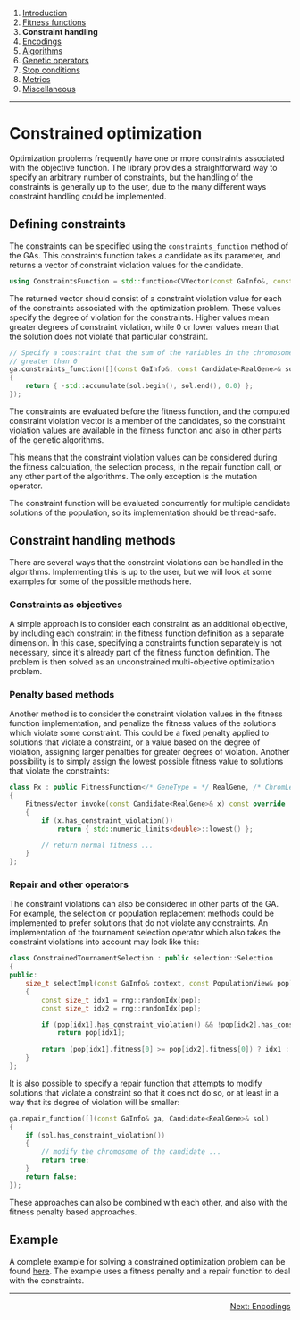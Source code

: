 
1. [Introduction](introduction.md)  
2. [Fitness functions](fitness-functions.md)  
3. **Constraint handling**  
4. [Encodings](encodings.md)  
5. [Algorithms](algorithms.md)  
6. [Genetic operators](genetic-operators.md)  
7. [Stop conditions](stop-conditions.md)  
8. [Metrics](metrics.md)  
9. [Miscellaneous](miscellaneous.md)

------------------------------------------------------------------------------------------------

# Constrained optimization

Optimization problems frequently have one or more constraints associated
with the objective function. The library provides a straightforward way
to specify an arbitrary number of constraints, but the handling of the
constraints is generally up to the user, due to the many different ways
constraint handling could be implemented.


## Defining constraints

The constraints can be specified using the `constraints_function` method
of the GAs. This constraints function takes a candidate as its parameter,
and returns a vector of constraint violation values for the candidate.

```cpp
using ConstraintsFunction = std::function<CVVector(const GaInfo&, const Candidate<T>&)>;
```

The returned vector should consist of a constraint violation value for each of
the constraints associated with the optimization problem. These values specify
the degree of violation for the constraints. Higher values mean greater degrees
of constraint violation, while 0 or lower values mean that the solution does not
violate that particular constraint.

```cpp
// Specify a constraint that the sum of the variables in the chromosome must be
// greater than 0
ga.constraints_function([](const GaInfo&, const Candidate<RealGene>& sol)
{
    return { -std::accumulate(sol.begin(), sol.end(), 0.0) };
});
```

The constraints are evaluated before the fitness function, and the computed
constraint violation vector is a member of the candidates, so the constraint
violation values are available in the fitness function and also in other parts
of the genetic algorithms.

This means that the constraint violation values can be considered during the
fitness calculation, the selection process, in the repair function call, or any
other part of the algorithms. The only exception is the mutation operator.

The constraint function will be evaluated concurrently for multiple candidate
solutions of the population, so its implementation should be thread-safe.


## Constraint handling methods

There are several ways that the constraint violations can be handled in the
algorithms. Implementing this is up to the user, but we will look at some
examples for some of the possible methods here.

### Constraints as objectives

A simple approach is to consider each constraint as an additional objective,
by including each constraint in the fitness function definition as a separate
dimension. In this case, specifying a constraints function separately is not
necessary, since it's already part of the fitness function definition. The
problem is then solved as an unconstrained multi-objective optimization
problem.

### Penalty based methods

Another method is to consider the constraint violation values in the fitness
function implementation, and penalize the fitness values of the solutions which
violate some constraint. This could be a fixed penalty applied to solutions that
violate a constraint, or a value based on the degree of violation, assigning
larger penalties for greater degrees of violation. Another possibility is to
simply assign the lowest possible fitness value to solutions that violate the
constraints:

```cpp
class Fx : public FitnessFunction</* GeneType = */ RealGene, /* ChromLen = */ 1>
{
    FitnessVector invoke(const Candidate<RealGene>& x) const override
    {
        if (x.has_constraint_violation())
            return { std::numeric_limits<double>::lowest() };

        // return normal fitness ...
    }
};
```

### Repair and other operators

The constraint violations can also be considered in other parts of the GA. For
example, the selection or population replacement methods could be implemented
to prefer solutions that do not violate any constraints. An implementation of
the tournament selection operator which also takes the constraint violations
into account may look like this:

```cpp
class ConstrainedTournamentSelection : public selection::Selection
{
public:
    size_t selectImpl(const GaInfo& context, const PopulationView& pop) const override
    {
        const size_t idx1 = rng::randomIdx(pop);
        const size_t idx2 = rng::randomIdx(pop);

        if (pop[idx1].has_constraint_violation() && !pop[idx2].has_constraint_violation())
            return pop[idx1];
        
        return (pop[idx1].fitness[0] >= pop[idx2].fitness[0]) ? idx1 : idx2;
    }
};
```

It is also possible to specify a repair function that attempts to modify
solutions that violate a constraint so that it does not do so, or at
least in a way that its degree of violation will be smaller:

```cpp
ga.repair_function([](const GaInfo& ga, Candidate<RealGene>& sol)
{
    if (sol.has_constraint_violation())
    {
        // modify the chromosome of the candidate ...
        return true;
    }
    return false;
});
```

These approaches can also be combined with each other, and also with the fitness
penalty based approaches.


## Example

A complete example for solving a constrained optimization problem can be found
[here](../examples/4_constrained_problem.cpp). The example uses a fitness penalty
and a repair function to deal with the constraints.

------------------------------------------------------------------------------------------------

<p align="right"><a href="encodings.md">Next: Encodings</a></p>
